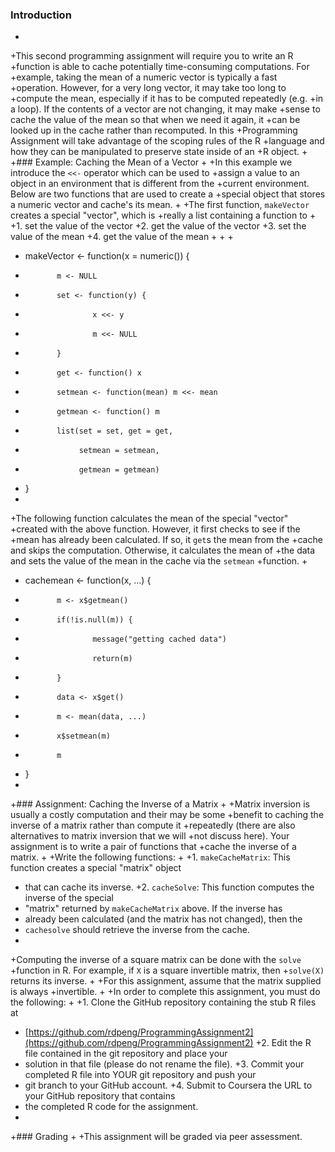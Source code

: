 ### Introduction
+
+This second programming assignment will require you to write an R
+function is able to cache potentially time-consuming computations. For
+example, taking the mean of a numeric vector is typically a fast
+operation. However, for a very long vector, it may take too long to
+compute the mean, especially if it has to be computed repeatedly (e.g.
+in a loop). If the contents of a vector are not changing, it may make
+sense to cache the value of the mean so that when we need it again, it
+can be looked up in the cache rather than recomputed. In this
+Programming Assignment will take advantage of the scoping rules of the R
+language and how they can be manipulated to preserve state inside of an
+R object.
+
+### Example: Caching the Mean of a Vector
+
+In this example we introduce the `<<-` operator which can be used to
+assign a value to an object in an environment that is different from the
+current environment. Below are two functions that are used to create a
+special object that stores a numeric vector and cache's its mean.
+
+The first function, `makeVector` creates a special "vector", which is
+really a list containing a function to
+
+1.  set the value of the vector
+2.  get the value of the vector
+3.  set the value of the mean
+4.  get the value of the mean
+
+<!-- -->
+
+    makeVector <- function(x = numeric()) {
+            m <- NULL
+            set <- function(y) {
+                    x <<- y
+                    m <<- NULL
+            }
+            get <- function() x
+            setmean <- function(mean) m <<- mean
+            getmean <- function() m
+            list(set = set, get = get,
+                 setmean = setmean,
+                 getmean = getmean)
+    }
+
+The following function calculates the mean of the special "vector"
+created with the above function. However, it first checks to see if the
+mean has already been calculated. If so, it `get`s the mean from the
+cache and skips the computation. Otherwise, it calculates the mean of
+the data and sets the value of the mean in the cache via the `setmean`
+function.
+
+    cachemean <- function(x, ...) {
+            m <- x$getmean()
+            if(!is.null(m)) {
+                    message("getting cached data")
+                    return(m)
+            }
+            data <- x$get()
+            m <- mean(data, ...)
+            x$setmean(m)
+            m
+    }
+
+### Assignment: Caching the Inverse of a Matrix
+
+Matrix inversion is usually a costly computation and their may be some
+benefit to caching the inverse of a matrix rather than compute it
+repeatedly (there are also alternatives to matrix inversion that we will
+not discuss here). Your assignment is to write a pair of functions that
+cache the inverse of a matrix.
+
+Write the following functions:
+
+1.  `makeCacheMatrix`: This function creates a special "matrix" object
+    that can cache its inverse.
+2.  `cacheSolve`: This function computes the inverse of the special
+    "matrix" returned by `makeCacheMatrix` above. If the inverse has
+    already been calculated (and the matrix has not changed), then the
+    `cachesolve` should retrieve the inverse from the cache.
+
+Computing the inverse of a square matrix can be done with the `solve`
+function in R. For example, if `X` is a square invertible matrix, then
+`solve(X)` returns its inverse.
+
+For this assignment, assume that the matrix supplied is always
+invertible.
+
+In order to complete this assignment, you must do the following:
+
+1.  Clone the GitHub repository containing the stub R files at
+    [https://github.com/rdpeng/ProgrammingAssignment2](https://github.com/rdpeng/ProgrammingAssignment2)
+2.  Edit the R file contained in the git repository and place your
+    solution in that file (please do not rename the file).
+3.  Commit your completed R file into YOUR git repository and push your
+    git branch to your GitHub account.
+4.  Submit to Coursera the URL to your GitHub repository that contains
+    the completed R code for the assignment.
+
+### Grading
+
+This assignment will be graded via peer assessment.
